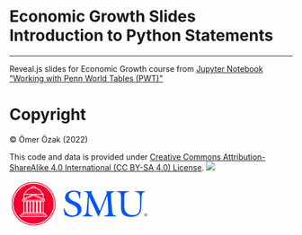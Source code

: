# Economic Growth Slides Introduction to Python Statements
---

Reveal.js slides for Economic Growth course from [Jupyter Notebook "Working with Penn World Tables (PWT)"](https://github.com/SMU-Econ-Growth/EconGrowthUG-Notebooks/blob/main/Working-with-PWT.ipynb)

# Copyright 

&copy; Ömer Özak (2022)

This code and data is provided under [Creative Commons Attribution-ShareAlike 4.0 International (CC BY-SA 4.0) License](https://creativecommons.org/licenses/by-sa/4.0/). ![](http://mirrors.creativecommons.org/presskit/buttons/88x31/svg/by-sa.svg)

[<img src="https://github.com/measuring-culture/Expanding-Measurement-Culture-Facebook-JRSI/blob/main/pics/SMUlogowWordmarkRB.jpg?raw=true" width="250">](http://omerozak.com)
